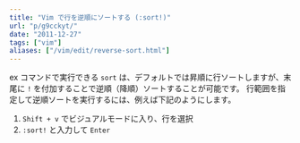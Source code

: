 ```yaml
---
title: "Vim で行を逆順にソートする (:sort!)"
url: "p/g9cckyt/"
date: "2011-12-27"
tags: ["vim"]
aliases: ["/vim/edit/reverse-sort.html"]
---
```


ex コマンドで実行できる `sort` は、デフォルトでは昇順に行ソートしますが、末尾に `!` を付加することで逆順（降順）ソートすることが可能です。
行範囲を指定して逆順ソートを実行するには、例えば下記のようにします。

1. `Shift + v` でビジュアルモードに入り、行を選択
2. `:sort!` と入力して `Enter`

